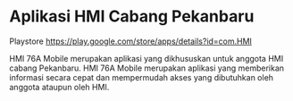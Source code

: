 # Aplikasi HMI Cabang Pekanbaru
Playstore https://play.google.com/store/apps/details?id=com.HMI

HMI 76A Mobile merupakan aplikasi yang dikhususkan untuk anggota HMI cabang Pekanbaru.
HMI 76A Mobile merupakan aplikasi yang memberikan informasi secara cepat dan mempermudah akses yang dibutuhkan oleh anggota ataupun oleh HMI.
